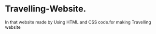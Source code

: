# Travelling-Website.
In that website made by Using HTML and CSS code.for making Travelling website 
